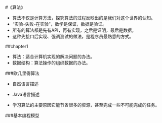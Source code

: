 #《算法》

* 算法不仅是计算方法，探究算法的过程反映出的是我们对这个世界的认知。
* “实验-失败-在实验”，数学是保证，数据是验证。
* 所有的算法都是先有API，再有实现，之后是证明，最后是数据。
* 这种先接口后实现、强调测试的做法，是程序员最熟悉的方式。

##chapter1

* 算法：适合计算机实现的解决问题的办法。
* 数据结构：算法操作的组织数据的办法。

###欧几里得算法

* 自然语言描述
* Java语言描述

* 学习算法的主要原因它能节省很多的资源，甚至完成一些不可能完成的任务。


###基本编程模型